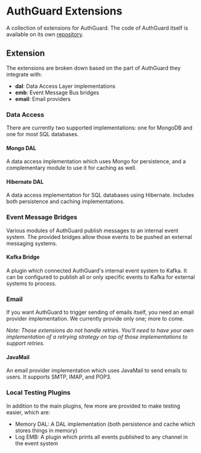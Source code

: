 # AuthGuard Extensions

A collection of extensions for AuthGuard. The code of AuthGuard itself is available on its own 
[repository](https://github.com/AuthGuard/AuthGuard).

## Extension
The extensions are broken down based on the part of AuthGuard they integrate with:
* **dal**: Data Access Layer implementations
* **emb**: Event Message Bus bridges
* **email**: Email providers

### Data Access
There are currently two supported implementations: one for MongoDB and one for most SQL databases.

#### Mongo DAL
A data access implementation which uses Mongo for persistence, and a complementary module to use it for caching as well.

#### Hibernate DAL
A data access implementation for SQL databases using Hibernate. Includes both persistence and caching implementations.

### Event Message Bridges
Various modules of AuthGuard publish messages to an internal event system. The provided bridges allow those events to 
be pushed an external messaging systems. 

#### Kafka Bridge
A plugin which connected AuthGuard's internal event system to Kafka. It can be configured to publish all or only specific 
events to Kafka for external systems to process.

### Email
If you want AuthGuard to trigger sending of emails itself, you need an email provider implementation. We currently 
provide only one; more to come.

_Note: Those extensions do not handle retries. You'll need to have your own implementation of a retrying strategy on 
top of those implementations to support retries._ 

#### JavaMail
An email provider implementation which uses JavaMail to send emails to users. It supports SMTP, IMAP, and POP3.

### Local Testing Plugins
In addition to the main plugins, few more are provided to make testing easier, which are:
* Memory DAL: A DAL implementation (both persistence and cache which stores things in memory)
* Log EMB: A plugin which prints all events published to any channel in the event system 


